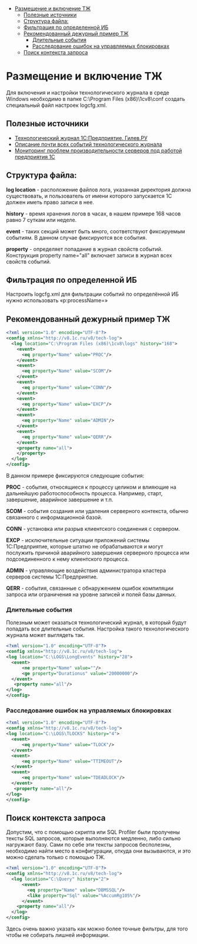
- [Размещение и включение ТЖ](#размещение-и-включение-тж)
  - [Полезные источники](#полезные-источники)
  - [Структура файла:](#структура-файла)
  - [Фильтрация по определенной ИБ](#фильтрация-по-определенной-иб)
  - [Рекомендованный дежурный пример ТЖ](#рекомендованный-дежурный-пример-тж)
    - [Длительные события](#длительные-события)
    - [Расследование ошибок на управляемых блокировках](#расследование-ошибок-на-управляемых-блокировках)
  - [Поиск контекста запроса](#поиск-контекста-запроса)

# Размещение и включение ТЖ

Для включения и настройки технологического журнала в среде Windows необходимо в папке C:\Program Files (x86)\1cv8\conf создать специальный файл настроек logcfg.xml. 

## Полезные источники

- [Технологический журнал 1С:Предприятие. Гилев.РУ](http://www.gilev.ru/techlog/)
- [Описание почти всех событий технологического журнала](https://infostart.ru/1c/articles/1195695/)
- [Мониторинг проблем производительности серверов под работой предприятия 1С](https://github.com/Polyplastic/1c-parsing-tech-log)

## Структура файла:

**log location** - расположение файлов лога, указанная директория должна существовать, и пользователь от имени которого запускается 1С должен иметь право записи в нее.

**history** - время хранения логов в часах, в нашем примере 168 часов равно 7 суткам или неделе.

**event** - таких секций может быть много, соответствуют фиксируемым событиям. В данном случае фиксируются все события.

**property** - определяет попадание в журнал свойств событий. Конструкция property name="all" включает записи в журнал всех свойств событий.

## Фильтрация по определенной ИБ

Настроить logcfg.xml для фильтрации событий по определённой ИБ нужно использовать  «p:processName=»

## Рекомендованный дежурный пример ТЖ
``` xml 
<?xml version="1.0" encoding="UTF-8"?>
<config xmlns="http://v8.1c.ru/v8/tech-log">
  <log location="C:\Program Files (x86)\1cv8\logs" history="168">
    <event>
      <eq property="Name" value="PROC"/>
    </event>
    <event>
      <eq property="Name" value="SCOM"/>
    </event>
    <event>
      <eq property="Name" value="CONN"/>
    </event>
    <event>
      <eq property="Name" value="EXCP"/>
    </event>
    <event>
      <eq property="Name" value="ADMIN"/>
    </event>
    <event>
      <eq property="Name" value="QERR"/>
    </event>
    <property name="all">
    </property>
  </log>
</config>
```


В данном примере фиксируются следующие события:

**PROC** - события, относящиеся к процессу целиком и влияющие на дальнейшую работоспособность процесса. Например, старт, завершение, аварийное завершение и т.п.

**SCOM** - события создания или удаления серверного контекста, обычно связанного с информационной базой.

**CONN** - установка или разрыв клиентского соединения с сервером.

**EXCP** - исключительные ситуации приложений системы 1С:Предприятие, которые штатно не обрабатываются и могут послужить причиной аварийного завершения серверного процесса или подсоединенного к нему клиентского процесса.

**ADMIN** - управляющие воздействия администратора кластера серверов системы 1С:Предприятие.

**QERR** - события, связанные с обнаружением ошибок компиляции запроса или ограничения на уровне записей и полей базы данных.

### Длительные события

Полезным может оказаться технологический журнал, в который будут попадать все длительные события. Настройка такого технологического журнала может выглядеть так.

``` xml 
<?xml version="1.0" encoding="UTF-8"?>
<config xmlns="http://v8.1c.ru/v8/tech-log">
<log location="C:\LOGS\LongEvents" history="28">
  <event>
      <ne property="Name" value=""/>
      <ge property="Durationus" value="20000000"/>
  </event>
   <property name="all"/>
</log>
</config>
```

### Расследование ошибок на управляемых блокировках

``` xml
<?xml version="1.0" encoding="UTF-8"?>
<config xmlns="http://v8.1c.ru/v8/tech-log">
<log location="C:\LOGS\TLOCKS" history="4">
  <event>
      <eq property="Name" value="TLOCK"/>
  </event>
  <event>
      <eq property="Name" value="TTIMEOUT"/>
  </event>
  <event>
      <eq property="Name" value="TDEADLOCK"/>
  </event>
   <property name="all"/>
</log>
</config>
```

## Поиск контекста запроса

Допустим, что с помощью скрипта или SQL Profiler были пролучены тексты SQL запросов, которые выполняются медленно, либо сильно нагружают базу. Сами по себе эти тексты запросов бесполезны, необходимо найти место в конфигурации, откуда они вызываются, и это можно сделать только с помощью ТЖ.

``` xml 
<?xml version="1.0" encoding="UTF-8"?>
<config xmlns="http://v8.1c.ru/v8/tech-log">
  <log location="С:\Query" history="2">
      <event>
        <eq property="Name" value="DBMSSQL"/>
        <like property="Sql" value="%AccumRg105%"/>
      </event>
    <property name="all"/>
  </log>
</config>
```

Здесь очень важно указать как можно более точные фильтры, для того чтобы не собирать лишней информации.



